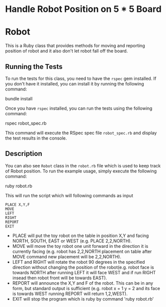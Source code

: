 # Handle Robot Position on 5 * 5 Board

# Robot

This is a Ruby class that provides methods for moving and reporting position of robot and it also don't let robot fall off the board.

## Running the Tests

To run the tests for this class, you need to have the `rspec` gem installed. If you don't have it installed, you can install it by running the following command:


bundle install

Once you have `rspec` installed, you can run the tests using the following command:

rspec robot_spec.rb


This command will execute the RSpec spec file `robot_spec.rb` and display the test results in the console.

## Description

You can also see `Robot` class in the `robot.rb` file which is used to keep track of Robot position. To run the example usage, simply execute the following command:

ruby robot.rb

This will run the script which will following commands as input

```
PLACE X,Y,F
MOVE
LEFT
RIGHT
REPORT
EXIT
```

- PLACE will put the toy robot on the table in position X,Y and facing NORTH,
  SOUTH, EAST or WEST (e.g. PLACE 2,2,NORTH).
- MOVE will move the toy robot one unit forward in the direction it is currently
  facing (e.g. robot has 2,2,NORTH placement on table after MOVE command new placement will be 2,2,NORTH).
- LEFT and RIGHT will rotate the robot 90 degrees in the specified direction
  without changing the position of the robot(e.g. robot face is towards NORTH after running LEFT it will face WEST and if run RIGHT insead then robot front will be towards EAST).
- REPORT will announce the X,Y and F of the robot. This can be in any form, but
  standard output is sufficient (e.g. robot x = 1 y = 2 and its face is towards WEST running REPORT will return 1,2,WEST).
- EXIT will stop the program which is ruby by command 'ruby robot.rb'

